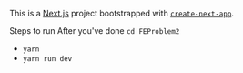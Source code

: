 This is a [Next.js](https://nextjs.org/) project bootstrapped with [`create-next-app`](https://github.com/vercel/next.js/tree/canary/packages/create-next-app).

Steps to run
After you've done `cd FEProblem2`

- `yarn`
- `yarn run dev`

